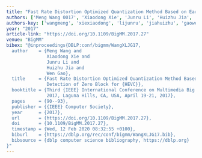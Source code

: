 ```yaml
---
title: "Fast Rate Distortion Optimized Quantization Method Based on Early Detection of Zero Block for HEVC"
authors: ['Meng Wang 0017', 'Xiaodong Xie', 'Junru Li', 'Huizhu Jia', 'Wen Gao 0001']
authors-key: ['wangmeng', 'xiexiaodong', 'lijunru', 'jiahuizhu', 'gaowen']
year: "2017"
article-link: "https://doi.org/10.1109/BigMM.2017.27"
venue: "BigMM"
bibex: "@inproceedings{DBLP:conf/bigmm/WangXLJG17,
  author    = {Meng Wang and
               Xiaodong Xie and
               Junru Li and
               Huizhu Jia and
               Wen Gao},
  title     = {Fast Rate Distortion Optimized Quantization Method Based on Early
               Detection of Zero Block for {HEVC}},
  booktitle = {Third {IEEE} International Conference on Multimedia Big Data, BigMM
               2017, Laguna Hills, CA, USA, April 19-21, 2017},
  pages     = {90--93},
  publisher = {{IEEE} Computer Society},
  year      = {2017},
  url       = {https://doi.org/10.1109/BigMM.2017.27},
  doi       = {10.1109/BigMM.2017.27},
  timestamp = {Wed, 12 Feb 2020 08:32:55 +0100},
  biburl    = {https://dblp.org/rec/conf/bigmm/WangXLJG17.bib},
  bibsource = {dblp computer science bibliography, https://dblp.org}
}"
---
```

